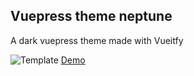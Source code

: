 ## Vuepress theme neptune

A dark vuepress theme made with Vueitfy

![Template](http://isocked.com/img/neptune-screenshot-1.png)
[Demo](http://isocked.com/)